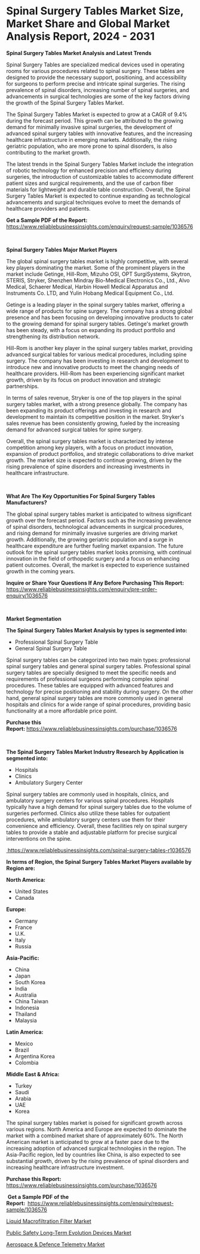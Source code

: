 <p><h1>Spinal Surgery Tables Market Size, Market Share and Global Market Analysis Report, 2024 - 2031</h1></p><p><strong>Spinal Surgery Tables Market Analysis and Latest Trends</strong></p>
<p><p>Spinal Surgery Tables are specialized medical devices used in operating rooms for various procedures related to spinal surgery. These tables are designed to provide the necessary support, positioning, and accessibility for surgeons to perform precise and intricate spinal surgeries. The rising prevalence of spinal disorders, increasing number of spinal surgeries, and advancements in surgical technologies are some of the key factors driving the growth of the Spinal Surgery Tables Market.</p><p>The Spinal Surgery Tables Market is expected to grow at a CAGR of 9.4% during the forecast period. This growth can be attributed to the growing demand for minimally invasive spinal surgeries, the development of advanced spinal surgery tables with innovative features, and the increasing healthcare infrastructure in emerging markets. Additionally, the rising geriatric population, who are more prone to spinal disorders, is also contributing to the market growth.</p><p>The latest trends in the Spinal Surgery Tables Market include the integration of robotic technology for enhanced precision and efficiency during surgeries, the introduction of customizable tables to accommodate different patient sizes and surgical requirements, and the use of carbon fiber materials for lightweight and durable table construction. Overall, the Spinal Surgery Tables Market is expected to continue expanding as technological advancements and surgical techniques evolve to meet the demands of healthcare providers and patients.</p></p>
<p><strong>Get a Sample PDF of the Report:&nbsp;</strong> <a href="https://www.reliablebusinessinsights.com/enquiry/request-sample/1036576">https://www.reliablebusinessinsights.com/enquiry/request-sample/1036576</a></p>
<p>&nbsp;</p>
<p><strong>Spinal Surgery Tables Major Market Players</strong></p>
<p><p>The global spinal surgery tables market is highly competitive, with several key players dominating the market. Some of the prominent players in the market include Getinge, Hill-Rom, Mizuho OSI, OPT SurgiSystems, Skytron, STERIS, Stryker, Shenzhen Mindray Bio-Medical Electronics Co., Ltd., Alvo Medical, Schaerer Medical, Harbin Howell Medical Apparatus and Instruments Co. LTD, and Yulin Hobang Medical Equipment Co., Ltd.</p><p>Getinge is a leading player in the spinal surgery tables market, offering a wide range of products for spine surgery. The company has a strong global presence and has been focusing on developing innovative products to cater to the growing demand for spinal surgery tables. Getinge's market growth has been steady, with a focus on expanding its product portfolio and strengthening its distribution network.</p><p>Hill-Rom is another key player in the spinal surgery tables market, providing advanced surgical tables for various medical procedures, including spine surgery. The company has been investing in research and development to introduce new and innovative products to meet the changing needs of healthcare providers. Hill-Rom has been experiencing significant market growth, driven by its focus on product innovation and strategic partnerships.</p><p>In terms of sales revenue, Stryker is one of the top players in the spinal surgery tables market, with a strong presence globally. The company has been expanding its product offerings and investing in research and development to maintain its competitive position in the market. Stryker's sales revenue has been consistently growing, fueled by the increasing demand for advanced surgical tables for spine surgery.</p><p>Overall, the spinal surgery tables market is characterized by intense competition among key players, with a focus on product innovation, expansion of product portfolios, and strategic collaborations to drive market growth. The market size is expected to continue growing, driven by the rising prevalence of spine disorders and increasing investments in healthcare infrastructure.</p></p>
<p>&nbsp;</p>
<p><strong>What Are The Key Opportunities For Spinal Surgery Tables Manufacturers?</strong></p>
<p><p>The global spinal surgery tables market is anticipated to witness significant growth over the forecast period. Factors such as the increasing prevalence of spinal disorders, technological advancements in surgical procedures, and rising demand for minimally invasive surgeries are driving market growth. Additionally, the growing geriatric population and a surge in healthcare expenditure are further fueling market expansion. The future outlook for the spinal surgery tables market looks promising, with continual innovation in the field of orthopedic surgery and a focus on enhancing patient outcomes. Overall, the market is expected to experience sustained growth in the coming years.</p></p>
<p><strong>Inquire or Share Your Questions If Any Before Purchasing This Report:</strong> <a href="https://www.reliablebusinessinsights.com/enquiry/pre-order-enquiry/1036576">https://www.reliablebusinessinsights.com/enquiry/pre-order-enquiry/1036576</a></p>
<p>&nbsp;</p>
<p><strong>Market Segmentation</strong></p>
<p><strong>The Spinal Surgery Tables Market Analysis by types is segmented into:</strong></p>
<p><ul><li>Professional Spinal Surgery Table</li><li>General Spinal Surgery Table</li></ul></p>
<p><p>Spinal surgery tables can be categorized into two main types: professional spinal surgery tables and general spinal surgery tables. Professional spinal surgery tables are specially designed to meet the specific needs and requirements of professional surgeons performing complex spinal procedures. These tables are equipped with advanced features and technology for precise positioning and stability during surgery. On the other hand, general spinal surgery tables are more commonly used in general hospitals and clinics for a wide range of spinal procedures, providing basic functionality at a more affordable price point.</p></p>
<p><strong>Purchase this Report:&nbsp;</strong><a href="https://www.reliablebusinessinsights.com/purchase/1036576">https://www.reliablebusinessinsights.com/purchase/1036576</a></p>
<p>&nbsp;</p>
<p><strong>The Spinal Surgery Tables Market Industry Research by Application is segmented into:</strong></p>
<p><ul><li>Hospitals</li><li>Clinics</li><li>Ambulatory Surgery Center</li></ul></p>
<p><p>Spinal surgery tables are commonly used in hospitals, clinics, and ambulatory surgery centers for various spinal procedures. Hospitals typically have a high demand for spinal surgery tables due to the volume of surgeries performed. Clinics also utilize these tables for outpatient procedures, while ambulatory surgery centers use them for their convenience and efficiency. Overall, these facilities rely on spinal surgery tables to provide a stable and adjustable platform for precise surgical interventions on the spine.</p></p>
<p><a href="https://www.reliablebusinessinsights.com/spinal-surgery-tables-r1036576">&nbsp;https://www.reliablebusinessinsights.com/spinal-surgery-tables-r1036576</a></p>
<p><strong>In terms of Region, the Spinal Surgery Tables Market Players available by Region are:</strong></p>
<p>
    <p> <strong> North America: </strong>
        <ul>
            <li>United States</li>
            <li>Canada</li>
        </ul>
        </p> 
    <p> <strong> Europe: </strong>
        <ul>
            <li>Germany</li>
            <li>France</li>
            <li>U.K.</li>
            <li>Italy</li>
            <li>Russia</li>
        </ul>
        </p> 
    <p> <strong> Asia-Pacific: </strong>
        <ul>
            <li>China</li>
            <li>Japan</li>
            <li>South Korea</li>
            <li>India</li>
            <li>Australia</li>
            <li>China Taiwan</li>
            <li>Indonesia</li>
            <li>Thailand</li>
            <li>Malaysia</li>
        </ul>
        </p> 
    <p> <strong> Latin America: </strong>
        <ul>
            <li>Mexico</li>
            <li>Brazil</li>
            <li>Argentina Korea</li>
            <li>Colombia</li>
        </ul>
        </p> 
    <p> <strong> Middle East & Africa: </strong>
        <ul>
            <li>Turkey</li>
            <li>Saudi</li>
            <li>Arabia</li>
            <li>UAE</li>
            <li>Korea</li>
        </ul>
    </p>
    </p>
<p><p>The spinal surgery tables market is poised for significant growth across various regions. North America and Europe are expected to dominate the market with a combined market share of approximately 60%. The North American market is anticipated to grow at a faster pace due to the increasing adoption of advanced surgical technologies in the region. The Asia-Pacific region, led by countries like China, is also expected to see substantial growth, driven by the rising prevalence of spinal disorders and increasing healthcare infrastructure investment.</p></p>
<p><strong>Purchase this Report: </strong><a href="https://www.reliablebusinessinsights.com/purchase/1036576">https://www.reliablebusinessinsights.com/purchase/1036576</a></p>
<p>&nbsp;<strong>Get a Sample PDF of the Report:&nbsp;&nbsp;</strong><a href="https://www.reliablebusinessinsights.com/enquiry/request-sample/1036576">https://www.reliablebusinessinsights.com/enquiry/request-sample/1036576</a></p>
<p><strong></strong></p>
<p><p><a href="https://github.com/LaceyZemlak1/Market-Research-Report-List-1/blob/main/liquid-macrofiltration-filter-market.md">Liquid Macrofiltration Filter Market</a></p><p><a href="https://github.com/MyrtisWest1/Market-Research-Report-List-1/blob/main/public-safety-long-term-evolution-devices-market.md">Public Safety Long-Term Evolution Devices Market</a></p><p><a href="https://github.com/Seman3302/Market-Research-Report-List-1/blob/main/aerospace-defence-telemetry-market.md">Aerospace & Defence Telemetry Market</a></p></p>